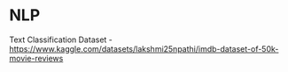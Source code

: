 # NLP

Text Classification Dataset - https://www.kaggle.com/datasets/lakshmi25npathi/imdb-dataset-of-50k-movie-reviews
